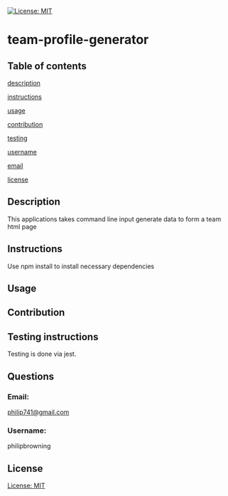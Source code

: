 [![License: MIT](https://img.shields.io/badge/License-MIT-yellow.svg)](https://opensource.org/licenses/MIT)
   # team-profile-generator
   ## Table of contents     
   [description](#description)

[instructions](#instructions)

[usage](#usage)

[contribution](#contribution)

[testing](#testing)

[username](#username)

[email](#email)

[license](#license)

   ## Description
   This applications takes command line input generate data to form a team html page   
   ## Instructions
   Use npm install to install necessary dependencies 
   ## Usage
    
   ## Contribution
   
   ## Testing instructions
   Testing is done via jest. 
   ## Questions
   ### Email:
   philip741@gmail.com
   ### Username:
   philipbrowning
   ## License
   [License: MIT](https://opensource.org/licenses/MIT)
  
